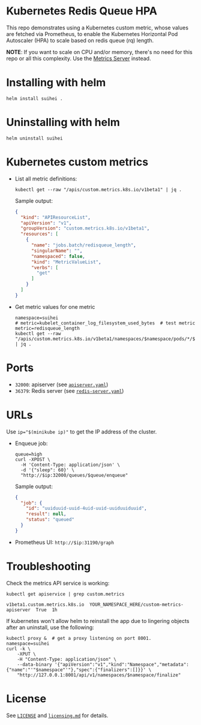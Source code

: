 # Kubernetes Redis Queue HPA

This repo demonstrates using a Kubernetes custom metric, whose values are fetched via Prometheus, to enable the Kubernetes Horizontal Pod Autoscaler (HPA) to scale based on redis queue (rq) length.

**NOTE**: If you want to scale on CPU and/or memory, there's no need for this repo or all this complexity. Use the [Metrics Server](https://github.com/kubernetes-sigs/metrics-server#use-cases) instead.

# Installing with helm

```shell
helm install suihei .
```

# Uninstalling with helm

```shell
helm uninstall suihei
```

# Kubernetes custom metrics

- List all metric definitions:

  ```shell
  kubectl get --raw "/apis/custom.metrics.k8s.io/v1beta1" | jq .
  ```

  Sample output:
  ```json
  {
    "kind": "APIResourceList",
    "apiVersion": "v1",
    "groupVersion": "custom.metrics.k8s.io/v1beta1",
    "resources": [
      {
        "name": "jobs.batch/redisqueue_length",
        "singularName": "",
        "namespaced": false,
        "kind": "MetricValueList",
        "verbs": [
          "get"
        ]
      }
    ]
  }
  ```
- Get metric values for one metric

  ```shell
  namespace=suihei
  # metric=kubelet_container_log_filesystem_used_bytes  # test metric
  metric=redisqueue_length
  kubectl get --raw "/apis/custom.metrics.k8s.io/v1beta1/namespaces/$namespace/pods/*/$metric" | jq .
  ```

# Ports

- `32000`: apiserver (see [`apiserver.yaml`](/templates/apiserver.yaml))
- `36379`: Redis server (see [`redis-server.yaml`](/templates/redis-server.yaml))

# URLs

Use `ip="$(minikube ip)"` to get the IP address of the cluster.

- Enqueue job:

  ```shell
  queue=high
  curl -XPOST \
  	-H 'Content-Type: application/json' \
  	-d '{"sleep": 60}' \
  	"http://$ip:32000/queues/$queue/enqueue"
  ```

  Sample output:
  ```json
  {
    "job": {
      "id": "uuiduuid-uuid-4uid-uuid-uuiduuiduuid", 
      "result": null, 
      "status": "queued"
    }
  }
  ```
- Prometheus UI: `http://$ip:31190/graph`

# Troubleshooting

Check the metrics API service is working:

```shell
kubectl get apiservice | grep custom.metrics
```
```
v1beta1.custom.metrics.k8s.io  YOUR_NAMESPACE_HERE/custom-metrics-apiserver  True  1h
```

If kubernetes won't allow helm to reinstall the app due to lingering objects after an uninstall, use the following:

```shell
kubectl proxy &  # get a proxy listening on port 8001.
namespace=suihei
curl -k \
	-XPUT \
	-H "Content-Type: application/json" \
	--data-binary '{"apiVersion":"v1","kind":"Namespace","metadata":{"name":"'"$namespace"'"},"spec":{"finalizers":[]}}' \
	"http://127.0.0.1:8001/api/v1/namespaces/$namespace/finalize"
```

# License

See [`LICENSE`](/LICENSE) and [`licensing.md`](/licensing.md) for details.
